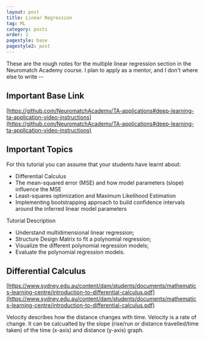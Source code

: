 ```yaml
---
layout: post
title: Linear Regression
tag: ML
category: posts
order: 1
pagestyle: base
pagestyle2: post
---
```

These are the rough notes for the multiple linear regression section in the Neuromatch Academy course. I plan to apply as a mentor, and I don't where else to write --

## Important Base Link

[https://github.com/NeuromatchAcademy/TA-applications#deep-learning-ta-application-video-instructions](https://github.com/NeuromatchAcademy/TA-applications#deep-learning-ta-application-video-instructions)

## Important Topics

For this tutorial you can assume that your students have learnt about:

+ Differential Calculus
+ The mean-squared error (MSE) and how model parameters (slope) influence the MSE
+ Least-squares optimization and Maximum Likelihood Estimation
+ Implementing bootstrapping approach to build confidence intervals around the inferred linear model parameters

Tutorial Description

+ Understand multidimensional linear regression;
+ Structure Design Matrix to fit a polynomial regression;
+ Visualize the different polynomial regression models;
+ Evaluate the polynomial regression models.

## Differential Calculus

[https://www.sydney.edu.au/content/dam/students/documents/mathematics-learning-centre/introduction-to-differential-calculus.pdf](https://www.sydney.edu.au/content/dam/students/documents/mathematics-learning-centre/introduction-to-differential-calculus.pdf)

Velocity describes how the distance changes with time. Velocity is a rate of change. It can be calcualted by the slope (rise/run or distance travelled/time taken) of the time (x-axis) and distance (y-axis) graph.

<p><div class="chartjs-wrapper" style="position: center">
<canvas canvas id="cropYieldChart" class="chartjs" width="undefined" height="undefined"></canvas>
    <script>
        const ctx = document.getElementById('cropYieldChart').getContext('2d');

        new Chart(ctx, {
            type: 'line',
            data: {
                labels: [0, 1, 2, 3, 4, 5, 6, 7, 8],
                datasets: [
                    {
                        label: "Crop Yield",
                        data: [20, 35, 50, 65, 70, 65, 50, 35, 20],
                        borderColor: "black",
                        fill: false,
                        tension: 0.1
                    }
                ]
            },
            options: {
                scales: {
                    x: {
                        title: {
                            display: true,
                            text: 'Fertilizer Usage (Tonnes)'
                        }
                    },
                    y: {
                        title: {
                            display: true,
                            text: 'Crop Yield (Tonnes)'
                        }
                    }
                }
            }
        });
    </script>
</div></p>

Differential calculus is about finding the slope of a tangent to the graph of a function, or equivalently, differential calculus is about finding the rate of change of one quantity with respect to another quantity.

## Mean-Squared Error

For a dataset with $n$ observations, where:

- $y_i$ is the actual value,
- $\hat{y}_i$ is the predicted value,
- $n$ is the number of observations,

the Mean Squared Error is defined as:

$$
MSE = \frac{1}{n} \sum_{i=1}^{n} (y_i - \hat{y}_i)^2
$$

- The **difference** $(y_i - \hat{y}_i)$ represents the error for each prediction.
- Squaring the error ensures that negative and positive errors don’t cancel out.
- The **mean** ensures we get the average error over all observations.

### Properties of MSE

- **Always non-negative**: Since we square the errors, MSE is always $\geq 0$.
- **Sensitive to outliers**: Larger errors contribute significantly more to MSE due to squaring.
- **Common in optimization**: MSE is differentiable, making it useful for gradient-based optimization algorithms.

### Alternative Error Metrics

- **Mean Absolute Error (MAE)**: Uses absolute differences instead of squared differences.
  
  $$
  MAE = \frac{1}{n} \sum_{i=1}^{n} |y_i - \hat{y}_i|
  $$

- **Root Mean Squared Error (RMSE)**: The square root of MSE, which brings the error back to the original unit.

  $$
  RMSE = \sqrt{MSE}
  $$

MSE is widely used in regression models, including linear regression and neural networks, as a standard performance metric.


## How Model Parameters (Slope) Influence MSE

In a simple linear regression model:

$$
\hat{y} = \beta_1 x + \beta_0
$$

where:
- $\hat{y}$ is the predicted value,
- $\beta_1$ (slope) determines how much $\hat{y}$ changes with $x$,
- $\beta_0$ (intercept) is the value of $\hat{y}$ when $x = 0$.

The **Mean Squared Error (MSE)** is given by:

$$
MSE = \frac{1}{n} \sum_{i=1}^{n} (y_i - \hat{y}_i)^2
$$

where $y_i$ are the actual values and $\hat{y}_i$ are the predicted values.

1. **Optimal Slope Minimizes MSE**
   - The best $\beta_1$ minimizes the difference between actual and predicted values.
   - If $\beta_1$ is too low or too high, the predictions deviate significantly, increasing the MSE.
2. **Underfitting (Small $\beta_1$)**
   - A small slope means the model does not capture the relationship between $x$ and $y$ well.
   - Predictions are nearly constant, leading to high bias and large errors.
3. **Overfitting (Large $\beta_1$)**
   - A very high slope can make the model too sensitive to variations in $x$.
   - The model fits noise instead of the underlying trend, leading to poor generalization and increased MSE on new data.
4. **Gradient of MSE with Respect to $\beta_1$**
   - The derivative of MSE with respect to $\beta_1$ helps adjust it using gradient descent:
  $$
  \frac{\partial MSE}{\partial \beta_1} = -\frac{2}{n} \sum_{i=1}^{n} x_i (y_i - \hat{y}_i)
  $$
  - This guides how $\beta_1$ should change to minimize MSE.

The slope ($\beta_1$) directly affects how well the model fits the data. A well-chosen $\beta_1$ results in a lower MSE, while an improper choice can lead to either underfitting or overfitting.

- **Low $\beta_1$ → High MSE due to underfitting**
- **Optimal $\beta_1$ → Low MSE**
- **High $\beta_1$ → High MSE due to overfitting**

## Least-Squares Optimization

Least-squares optimization is a mathematical method used to minimize the difference between predicted values and actual data points in regression models. It is widely used in **linear regression** to find the best-fit line.

Given a dataset with **n** observations:

- $x_i$ : Independent variable (input)
- $y_i$ : Dependent variable (output)
- $\hat{y}_i = \beta_1 x_i + \beta_0$ : Predicted value based on the model

The goal is to find **$\beta_0$ (intercept)** and **$\beta_1$ (slope)** that minimize the total squared error.

The error for each prediction is the **residual**:

$$
e_i = y_i - \hat{y}_i
$$

The **Residual Sum of Squares (RSS)** is given by:

$$
RSS = \sum_{i=1}^{n} (y_i - \hat{y}_i)^2
$$

Since we want to minimize this function, we take its derivative with respect to $\beta_0$ and $\beta_1$.

## Linear Regression Code + Derivations of RSS

[https://github.com/psymbio/learning_ml/tree/main/linear_regression](https://github.com/psymbio/learning_ml/tree/main/linear_regression)

- The least-squares method **minimizes the sum of squared errors** to find the best-fit line.
- The solution involves solving for $\beta_0$ and $\beta_1$ by taking derivatives of RSS.
- The derived formula ensures that the estimated line **minimizes** the total squared residuals.

